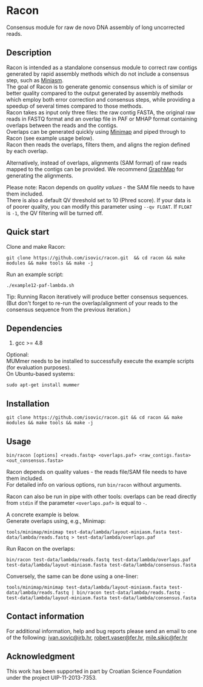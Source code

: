 # Racon
Consensus module for raw de novo DNA assembly of long uncorrected reads.  

## Description
Racon is intended as a standalone consensus module to correct raw contigs generated by rapid assembly methods which do not include a consensus step, such as [Miniasm](https://github.com/lh3/miniasm).  
The goal of Racon is to generate genomic consensus which is of similar or better quality compared to the output generated by assembly methods which employ both error correction and consensus steps, while providing a speedup of several times compared to those methods.  
Racon takes as input only three files: the raw contig FASTA, the original raw reads in FASTQ format and an overlap file in PAF or MHAP format containing overlaps between the reads and the contigs.  
Overlaps can be generated quickly using [Minimap](https://github.com/lh3/minimap) and piped through to Racon (see example usage below).  
Racon then reads the overlaps, filters them, and aligns the region defined by each overlap.  

Alternatively, instead of overlaps, alignments (SAM format) of raw reads mapped to the contigs can be provided. We recommend [GraphMap](https://github.com/isovic/graphmap) for generating the alignments.  

Please note: Racon depends on *quality values* - the SAM file needs to have them included.  
There is also a default QV threshold set to 10 (Phred score). If your data is of poorer quality, you can modify this parameter using ```--qv FLOAT```. If ```FLOAT``` is ```-1```, the QV filtering will be turned off.  

## Quick start
Clone and make Racon:
```  
git clone https://github.com/isovic/racon.git  && cd racon && make modules && make tools && make -j  
```
Run an example script:  
```  
./example12-paf-lambda.sh   
```  
Tip: Running Racon iteratively will produce better consensus sequences. (But don't forget to re-run the overlap/alignment of your reads to the consensus sequence from the previous iteration.)  

## Dependencies
1. gcc >= 4.8  

Optional:  
MUMmer needs to be installed to successfully execute the example scripts (for evaluation purposes).  
On Ubuntu-based systems:  
```  
sudo apt-get install mummer  
```  

## Installation
```  
git clone https://github.com/isovic/racon.git && cd racon && make modules && make tools && make -j  

```  

## Usage
```  
bin/racon [options] <reads.fastq> <overlaps.paf> <raw_contigs.fasta> <out_consensus.fasta>  
```  
Racon depends on quality values - the reads file/SAM file needs to have them included.  
For detailed info on various options, run ```bin/racon``` without arguments.  

Racon can also be run in pipe with other tools: overlaps can be read directly from ```stdin``` if the parameter ```<overlaps.paf>``` is equal to ```-```.  

A concrete example is below.  
Generate overlaps using, e.g., Minimap:  
```  
tools/minimap/minimap test-data/lambda/layout-miniasm.fasta test-data/lambda/reads.fastq > test-data/lambda/overlaps.paf  
```  

Run Racon on the overlaps:  
```  
bin/racon test-data/lambda/reads.fastq test-data/lambda/overlaps.paf test-data/lambda/layout-miniasm.fasta test-data/lambda/consensus.fasta  
```  

Conversely, the same can be done using a one-liner:  
```  
tools/minimap/minimap test-data/lambda/layout-miniasm.fasta test-data/lambda/reads.fastq | bin/racon test-data/lambda/reads.fastq - test-data/lambda/layout-miniasm.fasta test-data/lambda/consensus.fasta  
```  

## Contact information

For additional information, help and bug reports please send an email to one of the following: ivan.sovic@irb.hr, robert.vaser@fer.hr, mile.sikic@fer.hr


## Acknowledgment

This work has been supported in part by Croatian Science Foundation under the project UIP-11-2013-7353.
